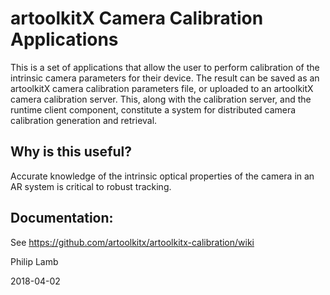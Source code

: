 # artoolkitX Camera Calibration Applications

This is a set of applications that allow the user to perform calibration of the intrinsic camera parameters for their device. The result can be saved as an artoolkitX camera calibration parameters file, or uploaded to an artoolkitX camera calibration server. This, along with the calibration server, and the runtime client component, constitute a system for distributed camera calibration generation and retrieval.

## Why is this useful?
Accurate knowledge of the intrinsic optical properties of the camera in an AR system is critical to robust tracking.

## Documentation:

See https://github.com/artoolkitx/artoolkitx-calibration/wiki

Philip Lamb

2018-04-02


